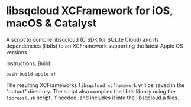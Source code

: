 # libsqcloud XCFramework for iOS, macOS & Catalyst

A script to compile libsqcloud (C SDK for SQLite Cloud) and its dependencies (libtls) to an XCFramework supporting the latest Apple OS versions

Instructions:
Build:
```
bash build-apple.sh
```

The resulting XCFrameworks `libsqcloud.xcframework` will be saved in the "output" directory.
The script also compiles the libtls library using the `libressl.sh` script, if needed, and includes it into the libsqcloud.a files.
